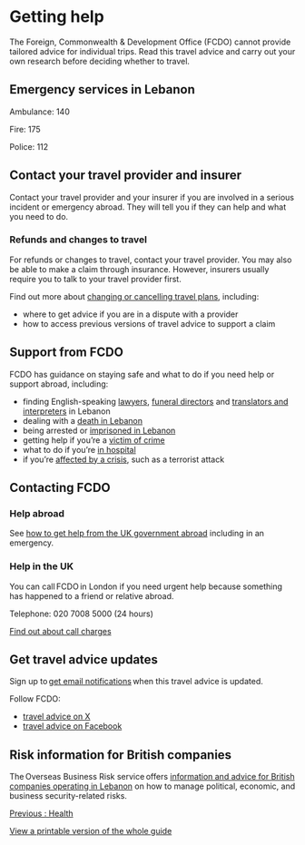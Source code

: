 # Getting help

The Foreign, Commonwealth & Development Office (FCDO) cannot provide tailored advice for individual trips. Read this travel advice and carry out your own research before deciding whether to travel.

## Emergency services in Lebanon

Ambulance: 140

Fire: 175

Police: 112

## Contact your travel provider and insurer

Contact your travel provider and your insurer if you are involved in a serious incident or emergency abroad. They will tell you if they can help and what you need to do.

### Refunds and changes to travel

For refunds or changes to travel, contact your travel provider. You may also be able to make a claim through insurance. However, insurers usually require you to talk to your travel provider first.

Find out more about [changing or cancelling travel plans](https://www.gov.uk/guidance/about-foreign-commonwealth-development-office-travel-advice#changing-or-cancelling-travel-plans), including:

* where to get advice if you are in a dispute with a provider
* how to access previous versions of travel advice to support a claim

## Support from FCDO

FCDO has guidance on staying safe and what to do if you need help or support abroad, including:

* finding English-speaking [lawyers](https://find-a-professional-service-abroad.service.csd.fcdo.gov.uk/find/lawyers?country=Lebanon), [funeral directors](https://find-a-professional-service-abroad.service.csd.fcdo.gov.uk/find/funeral-directors?country=Lebanon) and [translators and interpreters](https://find-a-professional-service-abroad.service.csd.fcdo.gov.uk/find/translators-interpreters?country=lebanon) in Lebanon
* dealing with a [death in Lebanon](https://www.gov.uk/government/publications/lebanon-bereavement-support)
* being arrested or [imprisoned in Lebanon](https://www.gov.uk/government/publications/lebanon-prisoner-pack)
* getting help if you’re a [victim of crime](https://www.gov.uk/victim-crime-abroad)
* what to do if you’re [in hospital](https://www.gov.uk/guidance/in-hospital-abroad)
* if you’re [affected by a crisis](https://www.gov.uk/guidance/how-to-deal-with-a-crisis-overseas), such as a terrorist attack

## Contacting FCDO

### Help abroad

See [how to get help from the UK government abroad](https://www.contact.service.csd.fcdo.gov.uk/posts/lebanon/british-embassy-beirut) including in an emergency.

### Help in the UK

You can call FCDO in London if you need urgent help because something has happened to a friend or relative abroad.

Telephone: 020 7008 5000 (24 hours)

[Find out about call charges](https://www.gov.uk/call-charges)

## Get travel advice updates

Sign up to [get email notifications](https://www.gov.uk/foreign-travel-advice/lebanon/email-signup) when this travel advice is updated.

Follow FCDO:

* [travel advice on X](https://x.com/fcdotravelgovuk)
* [travel advice on Facebook](https://www.facebook.com/FCDOTravel/)

## Risk information for British companies

The Overseas Business Risk service offers [information and advice for British companies operating in Lebanon](https://www.gov.uk/government/publications/overseas-business-risk-lebanon) on how to manage political, economic, and business security-related risks.

[Previous
:
Health](/foreign-travel-advice/lebanon/health)

[View a printable version of the whole guide](/foreign-travel-advice/lebanon/print)